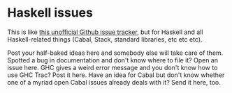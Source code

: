 # Haskell issues

This is like [this unofficial Github issue tracker](https://github.com/isaacs/github), but for Haskell and all Haskell-related things (Cabal, Stack, standard libraries, etc etc etc).

Post your half-baked ideas here and somebody else will take care of them. Spotted a bug in documentation and don't know where to file it? Open an issue here. GHC gives a weird error message and you don't know how to use GHC Trac? Post it here. Have an idea for Cabal but don't know whether one of a myriad open Cabal issues already deals with it? Send it here, too.
